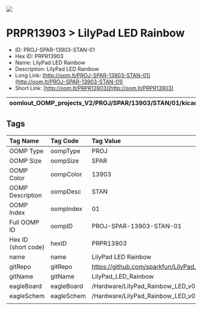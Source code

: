 


  
![][im]
# PRPR13903 > LilyPad LED Rainbow

- ID: PROJ-SPAR-13903-STAN-01
- Hex ID: PRPR13903
- Name: LilyPad LED Rainbow
- Description: LilyPad LED Rainbow
- Long Link: [http://oom.lt/PROJ-SPAR-13903-STAN-01](http://oom.lt/PROJ-SPAR-13903-STAN-01)
- Short Link: [http://oom.lt/PRPR13903](http://oom.lt/PRPR13903)
  

|oomlout_OOMP_projects_V2/PROJ/SPAR/13903/STAN/01/kicadPcb3dFront.png|oomlout_OOMP_projects_V2/PROJ/SPAR/13903/STAN/01/kicadPcb3dBack.png|oomlout_OOMP_projects_V2/PROJ/SPAR/13903/STAN/01/kicadPcb3d.png||
| :---: | :---: | :---: | :---: |

## Tags
  

|Tag Name|Tag Code|Tag Value|
| :--- | :--- | :--- |
|OOMP Type|oompType|PROJ|
|OOMP Size|oompSize|SPAR|
|OOMP Color|oompColor|13903|
|OOMP Description|oompDesc|STAN|
|OOMP Index|oompIndex|01|
|Full OOMP ID|oompID|PROJ-SPAR-13903-STAN-01|
|Hex ID (short code)|hexID|PRPR13903|
|name|name|LilyPad LED Rainbow|
|gitRepo|gitRepo|https://github.com/sparkfun/LilyPad_LED_Rainbow|
|gitName|gitName|LilyPad_LED_Rainbow|
|eagleBoard|eagleBoard|/Hardware/LilyPad_Rainbow_LED_v02.brd|
|eagleSchem|eagleSchem|/Hardware/LilyPad_Rainbow_LED_v02.sch|
||||



[im]: PROJ/SPAR/13903/STAN/01/kicadPcb3d_450.png
